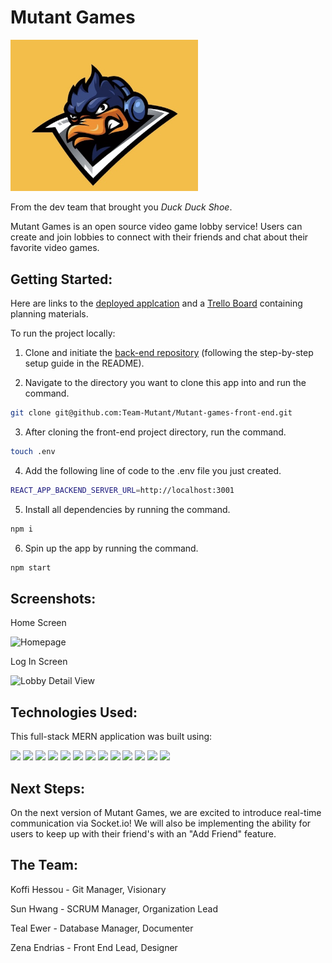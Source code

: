 # Mutant Games

<img src="./public/Mutant-Games-Logo.jpg" style="max-width: 300px"/>

From the dev team that brought you *Duck Duck Shoe*.

Mutant Games is an open source video game lobby service! Users can create and join lobbies to connect with their friends and chat about their favorite video games.

## Getting Started:

Here are links to the [deployed applcation](https://mutant-games.herokuapp.com/) and a [Trello Board](https://trello.com/b/K7ydDNPv/tmnt) containing planning materials.

To run the project locally:

1. Clone and initiate the [back-end repository](https://github.com/Team-Mutant/Mutant-games-back-end) (following the step-by-step setup guide in the README).

2. Navigate to the directory you want to clone this app into and run the command.

 ```bash 
 git clone git@github.com:Team-Mutant/Mutant-games-front-end.git
 ```

3. After cloning the front-end project directory, run the command.

```bash
touch .env
```

4. Add the following line of code to the .env file you just created.

```bash
REACT_APP_BACKEND_SERVER_URL=http://localhost:3001
```

5. Install all dependencies by running the command.

```bash
npm i
```

6. Spin up the app by running the command.

```bash
npm start
```
## Screenshots:

Home Screen

<img alt="Homepage" src="https://i.imgur.com/XiOlgSb.png" width="600px" >

Log In Screen

<img alt="Lobby Detail View" src="https://i.imgur.com/zt1nUqc.png" width="600px">

## Technologies Used:

This full-stack MERN application was built using:

![](https://img.shields.io/badge/MongoDB-4EA94B?style=for-the-badge&logo=mongodb&logoColor=white)
![](https://img.shields.io/badge/Express.js-000000?style=for-the-badge&logo=express&logoColor=white)
![](https://img.shields.io/badge/React-20232A?style=for-the-badge&logo=react&logoColor=61DAFB)
![](https://img.shields.io/badge/Node.js-339933?style=for-the-badge&logo=nodedotjs&logoColor=white)
![](https://img.shields.io/badge/Heroku-430098?style=for-the-badge&logo=heroku&logoColor=white)
![](https://img.shields.io/badge/CSS3-1572B6?style=for-the-badge&logo=css3&logoColor=whit)
![](https://img.shields.io/badge/JavaScript-323330?style=for-the-badge&logo=javascript&logoColor=F7DF1)
![](https://img.shields.io/badge/GitHub-100000?style=for-the-badge&logo=github&logoColor=whit)
![](https://img.shields.io/badge/GIT-E44C30?style=for-the-badge&logo=git&logoColor=whit)
![](https://img.shields.io/badge/Bootstrap-563D7C?style=for-the-badge&logo=bootstrap&logoColor=whit)
![](https://img.shields.io/badge/Font_Awesome-339AF0?style=for-the-badge&logo=fontawesome&logoColor=whit)
![](https://img.shields.io/badge/JWT-000000?style=for-the-badge&logo=JSON%20web%20tokens&logoColor=whit)
![](https://img.shields.io/badge/npm-CB3837?style=for-the-badge&logo=npm&logoColor=whit)

## Next Steps:

On the next version of Mutant Games, we are excited to introduce real-time communication via Socket.io!  We will also be implementing the ability for users to keep up with their friend's with an "Add Friend" feature.

## The Team:

Koffi Hessou - Git Manager, Visionary

Sun Hwang - SCRUM Manager, Organization Lead

Teal Ewer - Database Manager, Documenter

Zena Endrias - Front End Lead, Designer